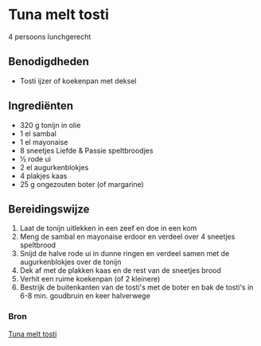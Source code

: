 # Tuna melt tosti

4 persoons lunchgerecht

## Benodigdheden

- Tosti ijzer of koekenpan met deksel

## Ingrediënten

- 320 g tonijn in olie
- 1 el sambal
- 1 el mayonaise
- 8 sneetjes Liefde & Passie speltbroodjes
- ½ rode ui
- 2 el augurkenblokjes
- 4 plakjes kaas
- 25 g ongezouten boter (of margarine)

## Bereidingswijze

1. Laat de tonijn uitlekken in een zeef en doe in een kom
2. Meng de sambal en mayonaise erdoor en verdeel over 4 sneetjes speltbrood
3. Snijd de halve rode ui in dunne ringen en verdeel samen met de augurkenblokjes over de tonijn
4. Dek af met de plakken kaas en de rest van de sneetjes brood
5. Verhit een ruime koekenpan (of 2 kleinere)
6. Bestrijk de buitenkanten van de tosti's met de boter en bak de tosti's in 6-8 min. goudbruin en keer halverwege

### Bron

[Tuna melt tosti](https://www.smulweb.nl/recepten/1463421/Tuna-melt-tosti)